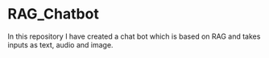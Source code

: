 # RAG_Chatbot
In this repository I have created a chat bot which is based on RAG and takes inputs as text, audio and image.
